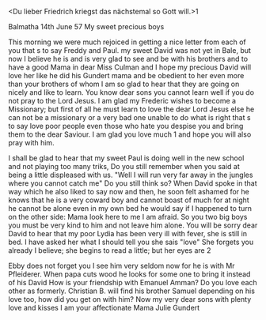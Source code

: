 <Du lieber Friedrich kriegst das nächstemal so Gott will.>1

 Balmatha 14th June 57
My sweet precious boys

This morning we were much rejoiced in getting a nice letter from each of you that s to say Freddy and Paul. my sweet David was not yet in Bale, but now I believe he is and is very glad to see and be with his brothers and to have a good Mama in dear Miss Culman and I hope my precious David will love her like he did his Gundert mama and be obedient to her even more than your brothers of whom I am so glad to hear that they are going on nicely and like to learn. You know dear sons you cannot learn well if you do not pray to the Lord Jesus. I am glad my Frederic wishes to become a Missionary; but first of all he must learn to love the dear Lord Jesus else he can not be a missionary or a very bad one unable to do what is right that s to say love poor people even those who hate you despise you and bring them to the dear Saviour. I am glad you love much <Johannes Layer>1 and hope you will also pray with him.

I shall be glad to hear that my sweet Paul is doing well in the new school and not playing too many triks, Do you still remember when you said at being a little displeased with us. "Well I will run very far away in the jungles where you cannot catch me" Do you still think so? When David spoke in that way which he also liked to say now and then, he soon felt ashamed for he knows that he is a very coward boy and cannot boast of much for at night he cannot be alone even in my own bed he would say if I happened to turn on the other side: Mama look here to me I am afraid. So you two big boys you must be very kind to him and not leave him alone. You will be sorry dear David to hear that my poor Lydia has been very ill with fever, she is still in bed. I have asked her what I should tell you she sais "love" She forgets you already I believe; she begins to read a little; but her eyes are 2

Ebby does not forget you I see him very seldom now for he is with Mr Pfleiderer. When papa cuts wood he looks for some one to bring it instead of his David How is your friendship with Emanuel Amman? Do you love each other as formerly. Christian B. will find his brother Samuel depending on his love too, how did you get on with him? Now my very dear sons with plenty love and kisses I am
 your affectionate Mama
 Julie Gundert

